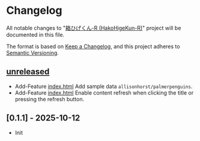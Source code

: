 # Changelog

All notable changes to "[箱ひげくん-R (HakoHigeKun-R)](https://github.com/btklab/HakoHigeKun-R)" project will be documented in this file.

The format is based on [Keep a Changelog](https://keepachangelog.com/en/1.0.0/),
and this project adheres to [Semantic Versioning](https://semver.org/spec/v2.0.0.html).

## [unreleased]

- Add-Feature [index.html] Add sample data `allisonhorst/palmerpenguins`.
- Add-Feature [index.html] Enable content refresh when clicking the title or pressing the refresh button.

## [0.1.1] - 2025-10-12

- Init

[README.md]: blob/main/README.md
[CHANGELOG.md]: blob/main/CHANGELOG.md
[index.html]: blob/main/index.html


[unreleased]: https://github.com/btklab/pwsh-sketches/compare/0.1.0..HEAD
[0.1.0]: https://github.com/btklab/pwsh-sketches/releases/tag/0.1.0

